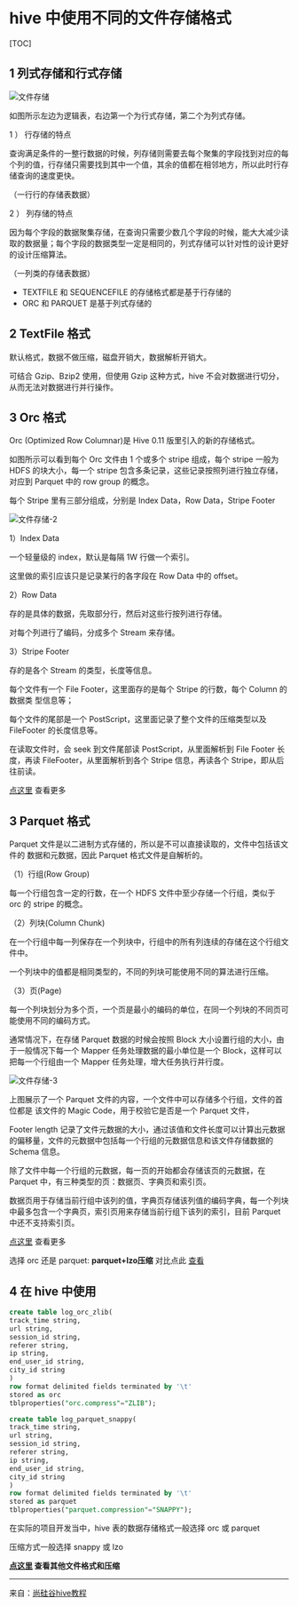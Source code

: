 # hive 中使用不同的文件存储格式

[TOC]

## 1 列式存储和行式存储

![文件存储](./image/文件存储.png)

如图所示左边为逻辑表，右边第一个为行式存储，第二个为列式存储。

1 ） 行存储的特点

查询满足条件的一整行数据的时候，列存储则需要去每个聚集的字段找到对应的每个列的值，行存储只需要找到其中一个值，其余的值都在相邻地方，所以此时行存储查询的速度更快。

（一行行的存储表数据）

2 ） 列存储的特点

因为每个字段的数据聚集存储，在查询只需要少数几个字段的时候，能大大减少读取的数据量；每个字段的数据类型一定是相同的，列式存储可以针对性的设计更好的设计压缩算法。

（一列类的存储表数据）

- TEXTFILE 和 SEQUENCEFILE 的存储格式都是基于行存储的
- ORC 和 PARQUET 是基于列式存储的

## 2  TextFile 格式

默认格式，数据不做压缩，磁盘开销大，数据解析开销大。

可结合 Gzip、Bzip2 使用，但使用 Gzip 这种方式，hive 不会对数据进行切分，从而无法对数据进行并行操作。

## 3 Orc 格式

Orc (Optimized Row Columnar)是 Hive 0.11 版里引入的新的存储格式。

如图所示可以看到每个 Orc 文件由 1 个或多个 stripe 组成，每个 stripe 一般为 HDFS
的块大小，每一个 stripe 包含多条记录，这些记录按照列进行独立存储，对应到 Parquet
中的 row group 的概念。

每个 Stripe 里有三部分组成，分别是 Index Data，Row Data，Stripe Footer

![文件存储-2](./image/文件存储-2.png)

1）Index Data

一个轻量级的 index，默认是每隔 1W 行做一个索引。

这里做的索引应该只是记录某行的各字段在 Row Data 中的 offset。

2）Row Data

存的是具体的数据，先取部分行，然后对这些行按列进行存储。

对每个列进行了编码，分成多个 Stream 来存储。

3）Stripe Footer

存的是各个 Stream 的类型，长度等信息。

每个文件有一个 File Footer，这里面存的是每个 Stripe 的行数，每个 Column 的数据类
型信息等；

每个文件的尾部是一个 PostScript，这里面记录了整个文件的压缩类型以及
FileFooter 的长度信息等。

在读取文件时，会 seek 到文件尾部读 PostScript，从里面解析到 File Footer 长度，再读 FileFooter，从里面解析到各个 Stripe 信息，再读各个 Stripe，即从后往前读。

[点这里](https://github.com/ZGG2016/hive-website/blob/master/User%20Documentation/Hive%20SQL%20Language%20Manual/ORC%20Files.md) 查看更多

## 3 Parquet 格式

Parquet 文件是以二进制方式存储的，所以是不可以直接读取的，文件中包括该文件的
数据和元数据，因此 Parquet 格式文件是自解析的。

（1）行组(Row Group)

每一个行组包含一定的行数，在一个 HDFS 文件中至少存储一个行组，类似于 orc 的 stripe 的概念。

（2）列块(Column Chunk)

在一个行组中每一列保存在一个列块中，行组中的所有列连续的存储在这个行组文件中。

一个列块中的值都是相同类型的，不同的列块可能使用不同的算法进行压缩。

（3）页(Page)

每一个列块划分为多个页，一个页是最小的编码的单位，在同一个列块的不同页可能使用不同的编码方式。

通常情况下，在存储 Parquet 数据的时候会按照 Block 大小设置行组的大小，由于一般情况下每一个 Mapper 任务处理数据的最小单位是一个 Block，这样可以把每一个行组由一个 Mapper 任务处理，增大任务执行并行度。

![文件存储-3](./image/文件存储-3.png)


上图展示了一个 Parquet 文件的内容，一个文件中可以存储多个行组，文件的首位都是
该文件的 Magic Code，用于校验它是否是一个 Parquet 文件，

Footer length 记录了文件元数据的大小，通过该值和文件长度可以计算出元数据的偏移量，文件的元数据中包括每一个行组的元数据信息和该文件存储数据的 Schema 信息。

除了文件中每一个行组的元数据，每一页的开始都会存储该页的元数据，在 Parquet 中，有三种类型的页：数据页、字典页和索引页。

数据页用于存储当前行组中该列的值，字典页存储该列值的编码字典，每一个列块中最多包含一个字典页，索引页用来存储当前行组下该列的索引，目前 Parquet 中还不支持索引页。

[点这里](https://github.com/ZGG2016/hive-website/blob/master/User%20Documentation/Hive%20SQL%20Language%20Manual/Parquet.md) 查看更多

选择 orc 还是 parquet: **parquet+lzo压缩**  对比点此 [查看](https://blog.csdn.net/oracle8090/article/details/112605354)

## 4 在 hive 中使用

```sql
create table log_orc_zlib(
track_time string,
url string,
session_id string,
referer string,
ip string,
end_user_id string,
city_id string
)
row format delimited fields terminated by '\t'
stored as orc
tblproperties("orc.compress"="ZLIB");
```

```sql
create table log_parquet_snappy(
track_time string,
url string,
session_id string,
referer string,
ip string,
end_user_id string,
city_id string
)
row format delimited fields terminated by '\t'
stored as parquet
tblproperties("parquet.compression"="SNAPPY");
```

在实际的项目开发当中，hive 表的数据存储格式一般选择 orc 或 parquet

压缩方式一般选择 snappy 或 lzo

**[点这里](https://github.com/ZGG2016/hive-website/blob/master/User%20Documentation/Hive%20SQL%20Language%20Manual/0%E7%9B%AE%E5%BD%95.md) 查看其他文件格式和压缩**

--------------------------
来自：[尚硅谷hive教程](https://www.bilibili.com/video/BV1EZ4y1G7iL)